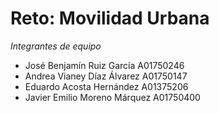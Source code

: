 # Reto: Movilidad Urbana
*Integrantes de equipo*
- José Benjamín Ruiz García A01750246
- Andrea Vianey Díaz Álvarez A01750147
- Eduardo Acosta Hernández A01375206
- Javier Emilio Moreno Márquez A01750400
